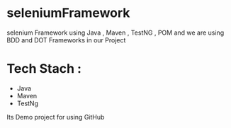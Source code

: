 # seleniumFramework
selenium Framework using Java , Maven , TestNG  ,  POM and we are using BDD and DOT Frameworks in our Project
# Tech Stach :
- Java 
- Maven 
- TestNg 

Its Demo project for using GitHub
